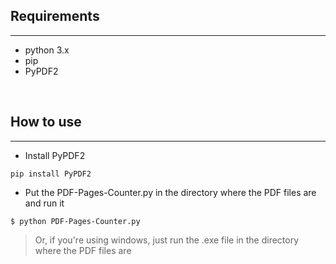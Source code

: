 <!-- 
# ![Gif-Execucao]() -->


## Requirements
---
  - python 3.x
  - pip
  - PyPDF2

<br>

## How to use
---

- Install PyPDF2

```
pip install PyPDF2
```

- Put the PDF-Pages-Counter.py in the directory where the PDF files are and run it

```
$ python PDF-Pages-Counter.py
```

> Or, if you're using windows, just run the .exe file in the directory where the PDF files are

